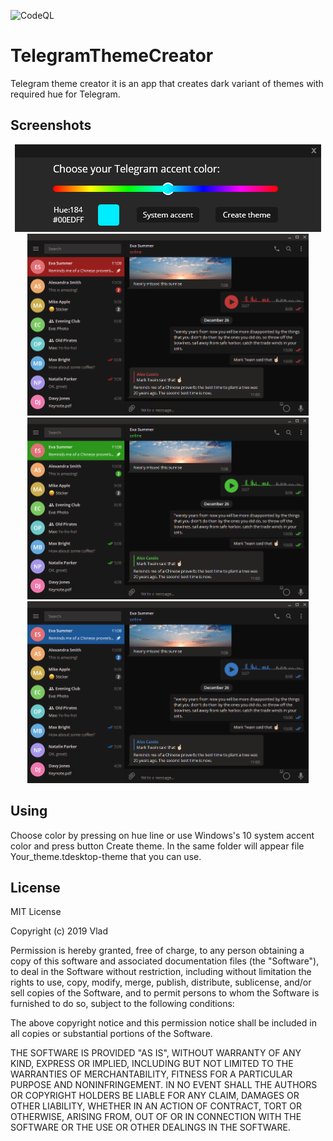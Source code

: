 ![CodeQL](https://github.com/tsvietOK/TelegramThemeCreator/workflows/CodeQL/badge.svg?branch=master)

# TelegramThemeCreator

Telegram theme creator it is an app that creates dark variant of themes with required hue for Telegram.

## Screenshots

<p align="center">
  <img src="./img/Screenshot.png" alt="Telegram theme creator" width=490 height=140 />
  <img src="./img/Red.png" alt="Telegram theme creator" width=450 height=291 />
  <img src="./img/Green.png" alt="Telegram theme creator" width=450 height=291 />
  <img src="./img/Blue.png" alt="Telegram theme creator" width=450 height=291 />
</p>

## Using

Choose color by pressing on hue line or use Windows's 10 system accent color and press button Create theme. In the same folder will appear file Your_theme.tdesktop-theme that you can use.

## License

MIT License

Copyright (c) 2019 Vlad

Permission is hereby granted, free of charge, to any person obtaining a copy
of this software and associated documentation files (the "Software"), to deal
in the Software without restriction, including without limitation the rights
to use, copy, modify, merge, publish, distribute, sublicense, and/or sell
copies of the Software, and to permit persons to whom the Software is
furnished to do so, subject to the following conditions:

The above copyright notice and this permission notice shall be included in all
copies or substantial portions of the Software.

THE SOFTWARE IS PROVIDED "AS IS", WITHOUT WARRANTY OF ANY KIND, EXPRESS OR
IMPLIED, INCLUDING BUT NOT LIMITED TO THE WARRANTIES OF MERCHANTABILITY,
FITNESS FOR A PARTICULAR PURPOSE AND NONINFRINGEMENT. IN NO EVENT SHALL THE
AUTHORS OR COPYRIGHT HOLDERS BE LIABLE FOR ANY CLAIM, DAMAGES OR OTHER
LIABILITY, WHETHER IN AN ACTION OF CONTRACT, TORT OR OTHERWISE, ARISING FROM,
OUT OF OR IN CONNECTION WITH THE SOFTWARE OR THE USE OR OTHER DEALINGS IN THE
SOFTWARE.
